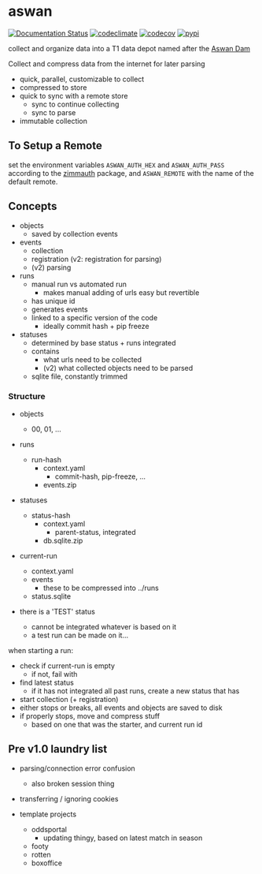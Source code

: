 # aswan

[![Documentation Status](https://readthedocs.org/projects/aswan/badge/?version=latest)](https://aswan.readthedocs.io/en/latest)
[![codeclimate](https://img.shields.io/codeclimate/maintainability/endremborza/aswan.svg)](https://codeclimate.com/github/endremborza/aswan)
[![codecov](https://img.shields.io/codecov/c/github/endremborza/aswan)](https://codecov.io/gh/endremborza/aswan)
[![pypi](https://img.shields.io/pypi/v/aswan.svg)](https://pypi.org/project/aswan/)

collect and organize data into a T1 data depot 
named after the [Aswan Dam](https://en.wikipedia.org/wiki/Aswan_Dam)

Collect and compress data from the internet for later parsing

- quick, parallel, customizable to collect
- compressed to store
- quick to sync with a remote store
  - sync to continue collecting
  - sync to parse  
- immutable collection

## To Setup a Remote

set the environment variables `ASWAN_AUTH_HEX` and `ASWAN_AUTH_PASS` according to the [zimmauth](https://github.com/endremborza/zimmauth) package, and `ASWAN_REMOTE` with the name of the default remote.

## Concepts

- objects
  - saved by collection events
- events
  - collection
  - registration (v2: registration for parsing)
  - (v2) parsing
- runs
  - manual run vs automated run
    - makes manual adding of urls easy but revertible
  - has unique id
  - generates events
  - linked to a specific version of the code
    - ideally commit hash + pip freeze
- statuses
  - determined by base status + runs integrated
  - contains
    - what urls need to be collected
    - (v2) what collected objects need to be parsed
  - sqlite file, constantly trimmed

### Structure

- objects
  - 00, 01, ...
- runs
  - run-hash
      - context.yaml
        - commit-hash, pip-freeze, ...
      - events.zip
- statuses
  - status-hash
    - context.yaml
      - parent-status, integrated
    - db.sqlite.zip
- current-run
  - context.yaml
  - events
    - these to be compressed into ../runs
  - status.sqlite

- there is a 'TEST' status
  - cannot be integrated whatever is based on it
  - a test run can be made on it...


when starting a run:
  - check if current-run is empty
    - if not, fail with 
  - find latest status
    - if it has not integrated all past runs, create a new status that has
  - start collection (+ registration)
  - either stops or breaks, all events and objects are saved to disk
  - if properly stops, move and compress stuff
    - based on one that was the starter, and current run id


## Pre v1.0 laundry list

- parsing/connection error confusion
  - also broken session thing
- transferring / ignoring cookies


- template projects
  - oddsportal
    - updating thingy, based on latest match in season
  - footy
  - rotten
  - boxoffice
